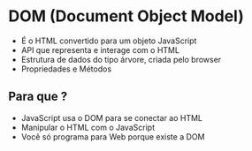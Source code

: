 # DOM (Document Object Model)

* É o HTML convertido para um objeto JavaScript
* API que representa e interage com o HTML
* Estrutura de dados do tipo árvore, criada pelo browser
* Propriedades e Métodos

## Para que ?

* JavaScript usa o DOM para se conectar ao HTML
* Manipular o HTML com o JavaScript
* Você só programa para Web porque existe a DOM